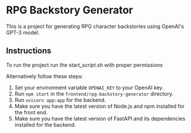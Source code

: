 # RPG Backstory Generator

This is a project for generating RPG character backstories using OpenAI's GPT-3 model.

## Instructions
To run the project run the start_script.sh with proper permissions

Alternatively follow these steps:

1. Set your environment variable `OPENAI_KEY` to your OpenAI key.
2. Run `npm start` in the `frontend/rpg-backstory-generator` directory.
3. Run `uvicorn app:app` for the backend.
4. Make sure you have the latest version of Node.js and npm installed for the front end.
5. Make sure you have the latest version of FastAPI and its dependencies installed for the backend.

